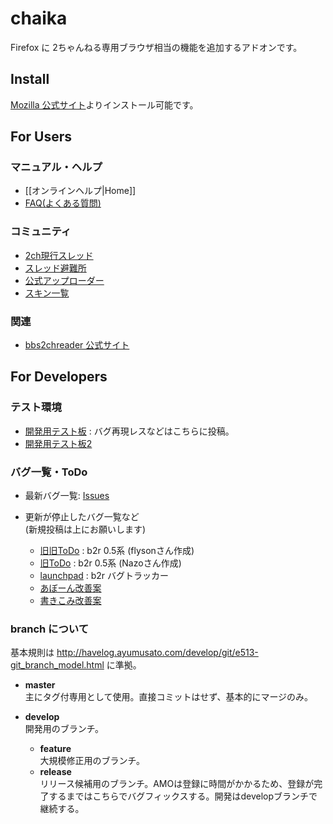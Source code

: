chaika
======

Firefox に 2ちゃんねる専用ブラウザ相当の機能を追加するアドオンです。


Install
---

[Mozilla 公式サイト](https://addons.mozilla.org/ja/firefox/addon/chaika/)よりインストール可能です。


For Users
---

### マニュアル・ヘルプ
* [[オンラインヘルプ|Home]]
* [FAQ(よくある質問)](http://bbs2ch.sourceforge.jp/?page=FAQ)

### コミュニティ
* [2ch現行スレッド](http://find.2ch.net/search?q=bbs2chreader%2Fchaika&board=software&site=2ch&match=full&status=&size=10)
* [スレッド避難所](http://yy22.kakiko.com/test/read.cgi/bbs2ch/1222488320/)
* [公式アップローダー](http://bbs2ch.sourceforge.jp/uploader/upload.php)
* [スキン一覧](http://bbs2ch.sourceforge.jp/?page=Skin%2F0.4.5)

### 関連
* [bbs2chreader 公式サイト](http://bbs2ch.sourceforge.jp/)


For Developers
---

### テスト環境

* [開発用テスト板](http://yy22.kakiko.com/bbs2ch/) : バグ再現レスなどはこちらに投稿。
* [開発用テスト板2](http://jbbs.shitaraba.net/computer/43679/)

### バグ一覧・ToDo
* 最新バグ一覧: [Issues](https://github.com/chaika/chaika/issues)

* 更新が停止したバグ一覧など  
    (新規投稿は上にお願いします)
    * [旧旧ToDo](https://spreadsheets.google.com/pub?key=pbbe5TFNb21RVxOf7ygNJfg) : b2r 0.5系 (flysonさん作成)
    * [旧ToDo](http://d.hatena.ne.jp/nazodane/20080609/1212999112) : b2r 0.5系 (Nazoさん作成)
    * [launchpad](https://bugs.launchpad.net/bbs2ch) : b2r バグトラッカー
    * [あぼーん改善案](http://bbs2ch.sourceforge.jp/?page=%A4%A2%A4%DC%A1%BC%A4%F3%B2%FE%C1%B1)
    * [書きこみ改善案](http://bbs2ch.sourceforge.jp/?page=%BD%F1%A4%AD%B9%FE%A4%DF%B2%FE%C1%B1)

### branch について
基本規則は http://havelog.ayumusato.com/develop/git/e513-git_branch_model.html に準拠。

* **master**  
  主にタグ付専用として使用。直接コミットはせず、基本的にマージのみ。
* **develop**  
  開発用のブランチ。
  
  * **feature**  
    大規模修正用のブランチ。
  * **release**  
    リリース候補用のブランチ。AMOは登録に時間がかかるため、登録が完了するまではこちらでバグフィックスする。開発はdevelopブランチで継続する。
